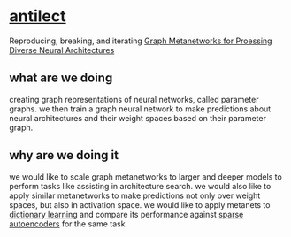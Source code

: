 # [antilect](http://www.antilect.com)

Reproducing, breaking, and iterating [Graph Metanetworks for Proessing Diverse Neural Architectures](https://arxiv.org/pdf/2312.04501)

## what are we doing
creating graph representations of neural networks, called parameter graphs. we then train a graph neural network to make predictions about neural architectures and their weight spaces based on their parameter graph.

## why are we doing it
we would like to scale graph metanetworks to larger and deeper models to perform tasks like assisting in architecture search. we would also like to apply similar metanetworks to make predictions not only over weight spaces, but also in activation space. we would like to apply metanets to [dictionary learning](https://transformer-circuits.pub/2024/scaling-monosemanticity/index.html) and compare its performance against [sparse autoencoders](https://github.com/AntonP999/Sparse_autoencoder) for the same task

